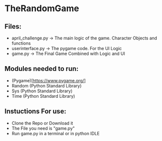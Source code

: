 # TheRandomGame

## Files:

- april_challenge.py -> The main logic of the game. Character Objects and functions
- userinterface.py -> The pygame code. For the UI Logic
- game.py -> The Final Game Combined with Logic and UI

## Modules needed to run:

- (Pygame)[https://www.pygame.org/]
- Random (Python Standard Library)
- Sys (Python Standard Library)
- Time (Python Standard Library)

## Instuctions For use:

- Clone the Repo or Download it
- The File you need is "game.py"
- Run game.py in a terminal or in python IDLE

